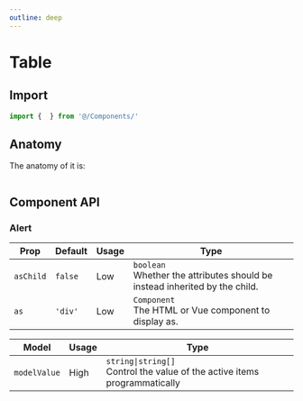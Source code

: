 ```yaml
---
outline: deep
---
```

# Table

## Import
```javascript
import {  } from '@/Components/'
```

## Anatomy
The anatomy of it is:
```javascript

```

## Component API
### Alert
| Prop | Default | Usage | Type |
| ---- | ---- | ---- | ---- |
| `asChild` | `false` | Low | `boolean`<br>Whether the attributes should be instead inherited by the child. |
| `as` | `'div'` | Low | `Component`<br>The HTML or Vue component to display as. |

| Model | Usage | Type |
| ---- | ---- | ---- |
| `modelValue` | High | `string\|string[]`<br>Control the value of the active items programmatically |


